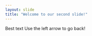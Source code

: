 ```yaml
---
layout: slide
title: "Welcome to our second slide!"
---
```

Best text
Use the left arrow to go back!
